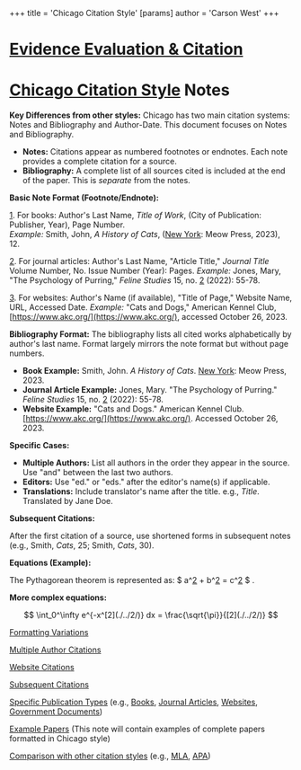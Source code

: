 +++
 title = 'Chicago Citation Style'
[params]
	author = 'Carson West'
+++
# [Evidence Evaluation & Citation](./../evidence-evaluation-&-citation/)
# [Chicago Citation Style](./../chicago-citation-style/) Notes

**Key Differences from other styles:**  Chicago has two main citation systems:  Notes and Bibliography and Author-Date.  This document focuses on Notes and Bibliography.

* **Notes:**  Citations appear as numbered footnotes or endnotes.  Each note provides a complete citation for a source.
* **Bibliography:** A complete list of all sources cited is included at the end of the paper.  This is *separate* from the notes.


**Basic Note Format (Footnote/Endnote):**

[1](./../1/).  For books: Author's Last Name, *Title of Work*, (City of Publication: Publisher, Year), Page Number.  
    *Example:* Smith, John, *A History of Cats*, ([New York](./../new-york/): Meow Press, 2023), 12.


[2](./../2/). For journal articles: Author's Last Name, "Article Title," *Journal Title* Volume Number, No. Issue Number (Year): Pages.
    *Example:* Jones, Mary, "The Psychology of Purring," *Feline Studies* 15, no. [2](./../2/) (2022): 55-78.


[3](./../3/).  For websites: Author's Name (if available), "Title of Page," Website Name, URL, Accessed Date.
    *Example:*  "Cats and Dogs," American Kennel Club, [https://www.akc.org/](https://www.akc.org/), accessed October 26, 2023.


**Bibliography Format:**  The bibliography lists all cited works alphabetically by author's last name.  Format largely mirrors the note format but without page numbers.

* **Book Example:** Smith, John. *A History of Cats*. [New York](./../new-york/): Meow Press, 2023.
* **Journal Article Example:** Jones, Mary. "The Psychology of Purring." *Feline Studies* 15, no. [2](./../2/) (2022): 55-78.
* **Website Example:** "Cats and Dogs." American Kennel Club.  [https://www.akc.org/](https://www.akc.org/). Accessed October 26, 2023.


**Specific Cases:**

* **Multiple Authors:** List all authors in the order they appear in the source. Use "and" between the last two authors.
* **Editors:** Use "ed." or "eds." after the editor's name(s) if applicable.
* **Translations:** Include translator's name after the title.  e.g.,  *Title*. Translated by Jane Doe.


**Subsequent Citations:**

After the first citation of a source, use shortened forms in subsequent notes (e.g.,  Smith, *Cats*, 25; Smith, *Cats*, 30).

**Equations (Example):**

The Pythagorean theorem is represented as:  $ a^[2](./../2/) + b^[2](./../2/) = c^[2](./../2/) $ .


**More complex equations:**

 $$  \int_0^\infty e^{-x^[2](./../2/)} dx = \frac{\sqrt{\pi}}{[2](./../2/)}  $$  

[Formatting Variations](./../formatting-variations/)

[Multiple Author Citations](./../multiple-author-citations/)

[Website Citations](./../website-citations/)

[Subsequent Citations](./../subsequent-citations/)


[Specific Publication Types](./../specific-publication-types/)  (e.g.,  [Books](./../books/), [Journal Articles](./../journal-articles/), [Websites](./../websites/), [Government Documents](./../government-documents/))

[Example Papers](./../example-papers/) (This note will contain examples of complete papers formatted in Chicago style)

[Comparison with other citation styles](./../comparison-with-other-citation-styles/) (e.g., [MLA](./../mla/), [APA](./../apa/))
